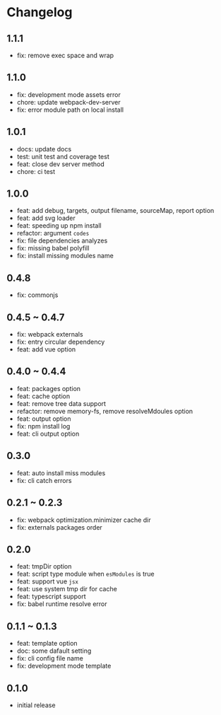 # Changelog

## 1.1.1

- fix: remove exec space and wrap

## 1.1.0

- fix: development mode assets error
- chore: update webpack-dev-server
- fix: error module path on local install

## 1.0.1

- docs: update docs
- test: unit test and coverage test
- feat: close dev server method
- chore: ci test

## 1.0.0

- feat: add debug, targets, output filename, sourceMap, report option
- feat: add svg loader
- feat: speeding up npm install
- refactor: argument `codes`
- fix: file dependencies analyzes
- fix: missing babel polyfill
- fix: install missing modules name

## 0.4.8

- fix: commonjs

## 0.4.5 ~ 0.4.7

- fix: webpack externals
- fix: entry circular dependency
- feat: add vue option

## 0.4.0 ~ 0.4.4

- feat: packages option
- feat: cache option
- feat: remove tree data support
- refactor: remove memory-fs, remove resolveMdoules option
- feat: output option
- fix: npm install log
- feat: cli output option

## 0.3.0

- feat: auto install miss modules
- fix: cli catch errors

## 0.2.1 ~ 0.2.3

- fix: webpack optimization.minimizer cache dir
- fix: externals packages order

## 0.2.0

- feat: tmpDir option
- feat: script type module when `esModules` is true
- feat: support vue `jsx`
- feat: use system tmp dir for cache
- feat: typescript support
- fix: babel runtime resolve error

## 0.1.1 ~ 0.1.3

- feat: template option
- doc: some dafault setting
- fix: cli config file name
- fix: development mode template

## 0.1.0

- initial release
